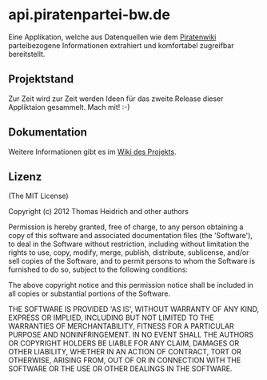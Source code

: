 # api.piratenpartei-bw.de

Eine Applikation, welche aus Datenquellen wie dem [Piratenwiki](http://wiki.piratenpartei.de/) parteibezogene Informationen extrahiert und komfortabel zugreifbar bereitstellt.

## Projektstand
Zur Zeit wird zur Zeit werden Ideen für das zweite Release dieser Appliktaion gesammelt. Mach mit! :-)

## Dokumentation
Weitere Informationen gibt es im [Wiki des Projekts](https://github.com/gnuheidix/api.piratenpartei-bw.de/wiki).

## Lizenz

(The MIT License)

Copyright (c) 2012 Thomas Heidrich and other authors

Permission is hereby granted, free of charge, to any person obtaining
a copy of this software and associated documentation files (the
'Software'), to deal in the Software without restriction, including
without limitation the rights to use, copy, modify, merge, publish,
distribute, sublicense, and/or sell copies of the Software, and to
permit persons to whom the Software is furnished to do so, subject to
the following conditions:

The above copyright notice and this permission notice shall be
included in all copies or substantial portions of the Software.

THE SOFTWARE IS PROVIDED 'AS IS', WITHOUT WARRANTY OF ANY KIND,
EXPRESS OR IMPLIED, INCLUDING BUT NOT LIMITED TO THE WARRANTIES OF
MERCHANTABILITY, FITNESS FOR A PARTICULAR PURPOSE AND NONINFRINGEMENT.
IN NO EVENT SHALL THE AUTHORS OR COPYRIGHT HOLDERS BE LIABLE FOR ANY
CLAIM, DAMAGES OR OTHER LIABILITY, WHETHER IN AN ACTION OF CONTRACT,
TORT OR OTHERWISE, ARISING FROM, OUT OF OR IN CONNECTION WITH THE
SOFTWARE OR THE USE OR OTHER DEALINGS IN THE SOFTWARE.